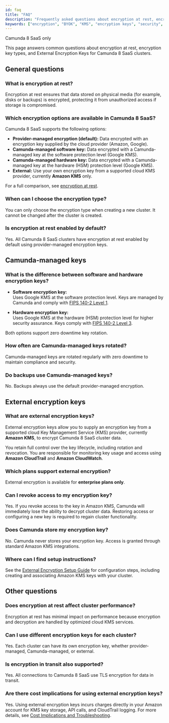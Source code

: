 ```yaml
---
id: faq
title: "FAQ"
description: "Frequently asked questions about encryption at rest, encryption key types, and External Encryption Keys in Camunda 8 SaaS."
keywords: ["encryption", "BYOK", "KMS", "encryption keys", "security", "FAQ"]
---
```


<span class="badge badge--cloud">Camunda 8 SaaS only</span>

This page answers common questions about encryption at rest, encryption key types, and External Encryption Keys for Camunda 8 SaaS clusters.

## General questions

### What is encryption at rest?

Encryption at rest ensures that data stored on physical media (for example, disks or backups) is encrypted, protecting it from unauthorized access if storage is compromised.

### Which encryption options are available in Camunda 8 SaaS?

Camunda 8 SaaS supports the following options:

- **Provider-managed encryption (default):** Data encrypted with an encryption key supplied by the cloud provider (Amazon, Google).
- **Camunda-managed software key:** Data encrypted with a Camunda-managed key at the software protection level (Google KMS).
- **Camunda-managed hardware key:** Data encrypted with a Camunda-managed key at the hardware (HSM) protection level (Google KMS).
- **External:** Use your own encryption key from a supported cloud KMS provider, currently **Amazon KMS** only.

For a full comparison, see [encryption at rest](/components/saas/encryption-at-rest.md).

### When can I choose the encryption type?

You can only choose the encryption type when creating a new cluster. It cannot be changed after the cluster is created.

### Is encryption at rest enabled by default?

Yes. All Camunda 8 SaaS clusters have encryption at rest enabled by default using provider-managed encryption keys.

## Camunda-managed keys

### What is the difference between software and hardware encryption keys?

- **Software encryption key:**  
  Uses Google KMS at the software protection level. Keys are managed by Camunda and comply with [FIPS 140-2 Level 1](https://cloud.google.com/docs/security/key-management-deep-dive#fips_140-2_validation).

- **Hardware encryption key:**  
  Uses Google KMS at the hardware (HSM) protection level for higher security assurance. Keys comply with [FIPS 140-2 Level 3](https://cloud.google.com/docs/security/key-management-deep-dive#fips_140-2_validation).

Both options support zero downtime key rotation.

### How often are Camunda-managed keys rotated?

Camunda-managed keys are rotated regularly with zero downtime to maintain compliance and security.

### Do backups use Camunda-managed keys?

No. Backups always use the default provider-managed encryption.

## External encryption keys

### What are external encryption keys?

External encryption keys allow you to supply an encryption key from a supported cloud Key Management Service (KMS) provider, currently **Amazon KMS**, to encrypt Camunda 8 SaaS cluster data.

You retain full control over the key lifecycle, including rotation and revocation. You are responsible for monitoring key usage and access using **Amazon CloudTrail** and **Amazon CloudWatch**.

### Which plans support external encryption?

External encryption is available for **enterprise plans only**.

### Can I revoke access to my encryption key?

Yes. If you revoke access to the key in Amazon KMS, Camunda will immediately lose the ability to decrypt cluster data. Restoring access or configuring a new key is required to regain cluster functionality.

### Does Camunda store my encryption key?

No. Camunda never stores your encryption key. Access is granted through standard Amazon KMS integrations.

### Where can I find setup instructions?

See the [External Encryption Setup Guide](/components/saas/byok/aws-kms-setup.md) for configuration steps, including creating and associating Amazon KMS keys with your cluster.

## Other questions

### Does encryption at rest affect cluster performance?

Encryption at rest has minimal impact on performance because encryption and decryption are handled by optimized cloud KMS services.

### Can I use different encryption keys for each cluster?

Yes. Each cluster can have its own encryption key, whether provider-managed, Camunda-managed, or external.

### Is encryption in transit also supported?

Yes. All connections to Camunda 8 SaaS use TLS encryption for data in transit.

### Are there cost implications for using external encryption keys?

Yes. Using external encryption keys incurs charges directly in your Amazon account for KMS key storage, API calls, and CloudTrail logging. For more details, see [Cost Implications and Troubleshooting](/components/saas/byok/cost-and-troubleshooting.md).
